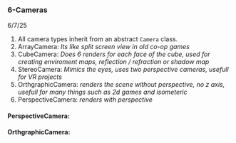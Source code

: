 ### 6-Cameras
6/7/25

1. All camera types inherit from an abstract `Camera` class.
2. ArrayCamera: _Its like split screen view in old co-op games_
3. CubeCamera: _Does 6 renders for each face of the cube, used for creating enviroment maps, reflection / refraction or shadow map_
4. StereoCamera: _Mimics the eyes, uses two perspective cameras, usefull for VR projects_
5. OrthgraphicCamera: _renders the scene without perspective, no z axis, usefull for many things such as 2d games and isometeric_ 
6. PerspectiveCamera: _renders with perspective_

#### PerspectiveCamera:

#### OrthgraphicCamera:
    